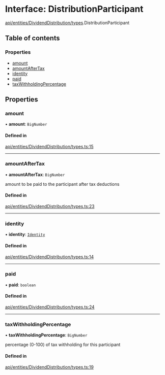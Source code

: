 # Interface: DistributionParticipant

[api/entities/DividendDistribution/types](../wiki/api.entities.DividendDistribution.types).DistributionParticipant

## Table of contents

### Properties

- [amount](../wiki/api.entities.DividendDistribution.types.DistributionParticipant#amount)
- [amountAfterTax](../wiki/api.entities.DividendDistribution.types.DistributionParticipant#amountaftertax)
- [identity](../wiki/api.entities.DividendDistribution.types.DistributionParticipant#identity)
- [paid](../wiki/api.entities.DividendDistribution.types.DistributionParticipant#paid)
- [taxWithholdingPercentage](../wiki/api.entities.DividendDistribution.types.DistributionParticipant#taxwithholdingpercentage)

## Properties

### amount

• **amount**: `BigNumber`

#### Defined in

[api/entities/DividendDistribution/types.ts:15](https://github.com/PolymathNetwork/polymesh-sdk/blob/299ce247/src/api/entities/DividendDistribution/types.ts#L15)

___

### amountAfterTax

• **amountAfterTax**: `BigNumber`

amount to be paid to the participant after tax deductions

#### Defined in

[api/entities/DividendDistribution/types.ts:23](https://github.com/PolymathNetwork/polymesh-sdk/blob/299ce247/src/api/entities/DividendDistribution/types.ts#L23)

___

### identity

• **identity**: [`Identity`](../wiki/api.entities.Identity.Identity)

#### Defined in

[api/entities/DividendDistribution/types.ts:14](https://github.com/PolymathNetwork/polymesh-sdk/blob/299ce247/src/api/entities/DividendDistribution/types.ts#L14)

___

### paid

• **paid**: `boolean`

#### Defined in

[api/entities/DividendDistribution/types.ts:24](https://github.com/PolymathNetwork/polymesh-sdk/blob/299ce247/src/api/entities/DividendDistribution/types.ts#L24)

___

### taxWithholdingPercentage

• **taxWithholdingPercentage**: `BigNumber`

percentage (0-100) of tax withholding for this participant

#### Defined in

[api/entities/DividendDistribution/types.ts:19](https://github.com/PolymathNetwork/polymesh-sdk/blob/299ce247/src/api/entities/DividendDistribution/types.ts#L19)
